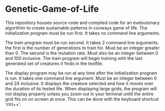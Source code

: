 # Genetic-Game-of-Life
This repository houses source code and compiled code for an eveloutonary algorithim to create sustainable patterns in conways game of life.
The initialization program must be run first. It takes no command line arguments.

The train program must be run second. It takes 2 command line arguments. the first is the number of generations to train for. Must be an integer greater than 0. The second is the mutation rate. Must also be an integer between 0 and 100 inclusive. The train program will begin training with the last generated set of creatures it finds in the textfile.

The display program may be run at any time after the initialization program is run. It takes one command line argument. Must be an integer between 0 and 24 inclusive. It displays the creature selected and how it moves over the duration of its tested life. When displaying large grids, the program will not display properly unless you zoom out in your terminal untill the entire grid fits on on screen at once. This can be done with the keyboard shortcut 'ctrl++'.
